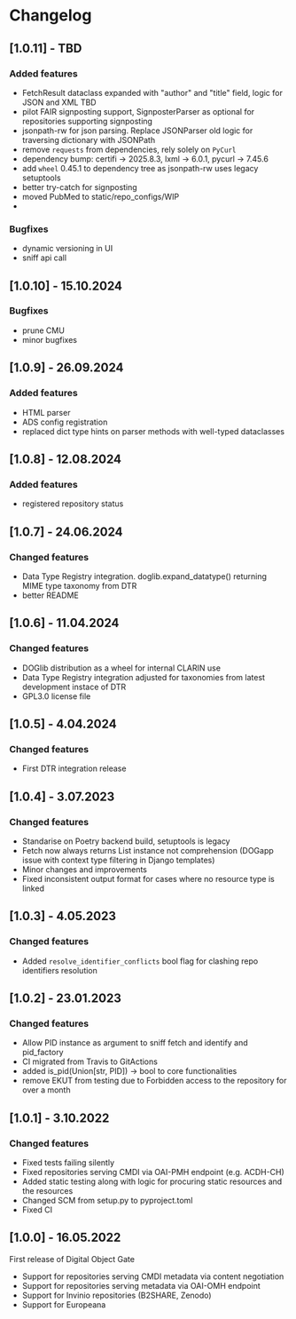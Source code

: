 # Changelog

## [1.0.11] - TBD

### Added features
- FetchResult dataclass expanded with "author" and "title" field, logic for JSON and XML TBD 
- pilot FAIR signposting support, SignposterParser as optional for repositories supporting signposting  
- jsonpath-rw for json parsing. Replace JSONParser old logic for traversing dictionary with JSONPath
- remove `requests` from dependencies, rely solely on `PyCurl`
- dependency bump: certifi -> 2025.8.3, lxml -> 6.0.1, pycurl -> 7.45.6
- add `wheel` 0.45.1 to dependency tree as jsonpath-rw uses legacy setuptools
- better try-catch for signposting
- moved PubMed to static/repo_configs/WIP
- 

### Bugfixes
- dynamic versioning in UI
- sniff api call


## [1.0.10] - 15.10.2024

### Bugfixes
- prune CMU
- minor bugfixes


## [1.0.9] - 26.09.2024

### Added features
- HTML parser
- ADS config registration
- replaced dict type hints on parser methods with well-typed dataclasses


## [1.0.8] - 12.08.2024

### Added features
- registered repository status


## [1.0.7] - 24.06.2024

### Changed features
- Data Type Registry integration. doglib.expand_datatype() returning MIME type taxonomy from DTR 
- better README 


## [1.0.6] - 11.04.2024

### Changed features
- DOGlib distribution as a wheel for internal CLARIN use
- Data Type Registry integration adjusted for taxonomies from latest development instace of DTR
- GPL3.0 license file


## [1.0.5] - 4.04.2024

### Changed features
- First DTR integration release


## [1.0.4] - 3.07.2023

### Changed features
- Standarise on Poetry backend build, setuptools is legacy
- Fetch now always returns List instance not comprehension (DOGapp issue with context type filtering in Django templates)
- Minor changes and improvements
- Fixed inconsistent output format for cases where no resource type is linked


## [1.0.3] - 4.05.2023

### Changed features
- Added ```resolve_identifier_conflicts``` bool flag for clashing repo identifiers resolution


## [1.0.2] - 23.01.2023

### Changed features
- Allow PID instance as argument to sniff fetch and identify and pid_factory
- CI migrated from Travis to GitActions
- added is_pid(Union[str, PID]) -> bool to core functionalities
- remove EKUT from testing due to Forbidden access to the repository for over a month


## [1.0.1] - 3.10.2022

### Changed features
- Fixed tests failing silently
- Fixed repositories serving CMDI via OAI-PMH endpoint (e.g. ACDH-CH)
- Added static testing along with logic for procuring static resources and the resources
- Changed SCM from setup.py to pyproject.toml
- Fixed CI


## [1.0.0] - 16.05.2022

First release of Digital Object Gate
- Support for repositories serving CMDI metadata via content negotiation
- Support for repositories serving metadata via OAI-OMH endpoint 
- Support for Invinio repositories (B2SHARE, Zenodo)
- Support for Europeana

